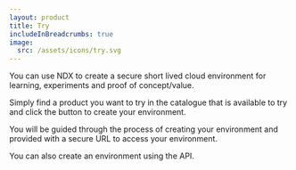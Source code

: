 ```yaml
---
layout: product
title: Try
includeInBreadcrumbs: true
image:
  src: /assets/icons/try.svg
---
```


You can use NDX to create a secure short lived cloud environment for learning, experiments and proof of concept/value.

Simply find a product you want to try in the catalogue that is available to try and click the button to create your environment.

You will be guided through the process of creating your environment and provided with a secure URL to access your environment.

You can also create an environment using the API.

